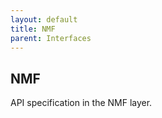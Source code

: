 ```yaml
---
layout: default
title: NMF
parent: Interfaces
---
```



## NMF

API specification in the NMF layer.


```

```


```

```